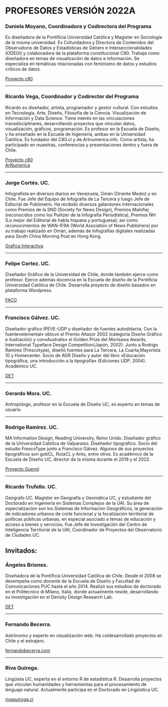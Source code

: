 # PROFESORES VERSIÓN 2022A


### Daniela Moyano, Coordinadora y Codirectora del Programa

Es diseñadora de la Pontificia Universidad Católica y Magíster en Sociología de la misma universidad. Es Cofundadora y Directora de Contenidos del Observatorio de Datos y Estadísticas de Género e Interseccionalidades (ODEGI) y colaboradora de la plataforma constitucional C80. Trabaja como diseñadora en temas de visualización de datos e información. Se especializa en temáticas relacionadas con feminismo de datos y estudios críticos de datos.

[Proyecto c80](http://www.c80.cl)

- - -  

### Ricardo Vega, Coordinador y Codirector del Programa

Ricardo es diseñador, artista, programador y gestor cultural. Con estudios en Tecnología, Arte,  Diseño, Filosofía de la Ciencia. Visualización de Información y Data Science. Tiene interés en las vinculaciones transdisciplinares, desarrollando proyectos que vinculan datos, visualización, gráficos, programación. Es profesor en la Escuela de Diseño, y ha enseñado en la Escuela de Ingeniería, ambas en la Universidad Católica. Es fundador del C80.cl y de Artnumerica.info. Como artista, ha participado en muestras, conferencias y presentaciones dentro y fuera de Chile. 

[Proyecto c80](http://www.c80.cl)  
[ArNumerica](https://www.artnumerica.info/)

- - -  

### Jorge Cortés. UC.

Infografista en diversos diarios en Venezuela, Omán (Oriente Medio) y en Chile. Fue Jefe del Equipo de Infografía de La Tercera y luego Jefe de Editorial de Publimetro. Ha recibido diversos galardones internacionales como Premios de la SND (Society for News Design), Premios Malofiej (reconocidos como los Pulitzer de la Infografía Periodística), Premios ÑH (Lo mejor del  Editorial de habla hispana y portuguesa); así como reconocimientos de WAN-IFRA (World Asociation of News Publishers) por su trabajo realizado en Omán, además de Infografías digitales realizadas para South China Morning Post en Hong Kong. 

[Grafica Interactiva](https://www.graficainteractiva.com/)  

- - -  

### Felipe Cortez. UC. 

Diseñador Gráfico de la Universidad de Chile, donde también ejerce como profesor. Ejerce además docencia en la Escuela de diseño de la Pontificia Universidad Católica de Chile. Desarrolla proyecto de diseño basados en plataforma Wordpress.

[FACO](http://www.faco.cl)  

- - -  

### Francisco Gálvez. UC. 

Diseñador gráfico IPEVE-UDP y diseñador de fuentes autodidacta. Con la fuente«elemental» obtuvo el Premio Altazor 2002 (categoría Diseño Gráfico e ilustración) y con«Australis» el Golden Prize del Morisawa Awards, International Typeface Design Competition(Japón, 2002). Junto a Rodrigo Ramírez (Frescotype), diseñó fuentes para La Tercera, La Cuarta,Mayorista 10 y Homecenter. Socio de AGR Diseño y autor del libro «Educación tipográfica, una introducción a la tipografía» (Ediciones UDP, 2004). Académico UC.

[DET](http://www.det.cl/) 

- - -  

### Gerardo Mora. UC.

Antropólogo, profesor en la Escuela de Diseño UC, es experto en temas de usuario. 

- - -  

### Rodrigo Ramírez. UC. 

MA Information Design, Reading University, Reino Unido. Diseñador gráfico de la Universidad Católica de Valparaíso. Diseñador tipográfico. Socio del estudio FrescoType junto a Francisco Gálvez. Algunos de sus proyectos tipográficos son gobCL, RutaCL y Antu, entre otros. Es académico de la Escuela de Diseño UC, director de la misma durante el 2019 y el 2022. 

[Proyecto Guemil](https://www.guemil.info/) 

- - -  

### Ricardo Trufello. UC.

Geógrafo UC. Magíster en Geografía y Geomática UC, y estudiante del Doctorado en Ingeniería en Sistemas Complejos de la UAI. Su área de especialización son los Sistemas de Información Geográficos, la generación de indicadores urbanos de corte funcional y la focalización territorial de políticas públicas urbanas, en especial asociado a temas de educación y acceso a bienes y servicios. Fue Jefe de Investigación del Centro de Inteligencia Territorial de la UAI, Coordinador de Proyectos del Observatorio de Ciudades UC.





## Invitados:


### Ángeles Briones. 

Diseñadora de la Pontificia Universidad Católica de Chile. Desde el 2008 se desempeña como docente de la Escuela de Diseño y Facultad de Comunicaciones PUC hasta el año 2014. Realizó sus estudios de doctorado en el Politecnico di Milano, Italia, donde actualmente reside, desarrollando su investigación en el Density Design Research Lab.

[DET](http://www.det.cl/) 

- - -  

### Fernando Becerra.

Astrónomo y experto en visualización web. Ha coldesarrollado proyectos en Chile y el extrajero.

[fernandobecerra.com](https://www.fernandobecerra.com/) 

- - -  

### Riva Quiroga. 

Lingüista UC, experta en el entorno R de estadística R. Desarrolla proyectos que vinculan humanidades y herramientas para el procesamiento de lenguaje natural. Actualmente participa en el Doctorado en Lingüística UC. 

[rivaquiroga.cl](https://rivaquiroga.cl) 



